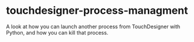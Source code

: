 # touchdesigner-process-managment
A look at how you can launch another process from TouchDesigner with Python, and how you can kill that process.
